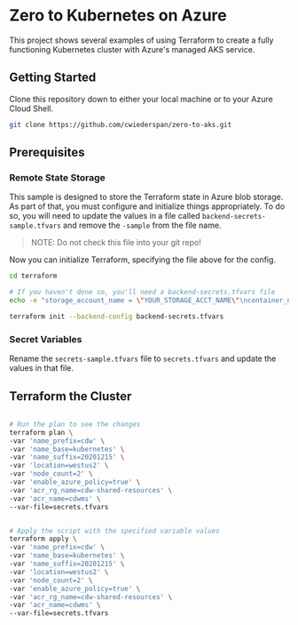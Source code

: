 # Zero to Kubernetes on Azure

This project shows several examples of using Terraform to create a fully functioning Kubernetes
cluster with Azure's managed AKS service.

## Getting Started

Clone this repository down to either your local machine or to your Azure Cloud Shell.

```bash
git clone https://github.com/cwiederspan/zero-to-aks.git
```

## Prerequisites

### Remote State Storage

This sample is designed to store the Terraform state in Azure blob storage. As part
of that, you must configure and initialize things appropriately. To do so, you will need to update the
values in a file called `backend-secrets-sample.tfvars` and remove the `-sample` from the file name.

> NOTE: Do not check this file into your git repo!

Now you can initialize Terraform, specifying the file above for the config.

```bash
cd terraform

# If you haven't done so, you'll need a backend-secrets.tfvars file
echo -e "storage_account_name = \"YOUR_STORAGE_ACCT_NAME\"\ncontainer_name = \"YOUR_STORAGE_CONTAINER\"\nkey = \"cluster.tfstate\"\naccess_key = \"YOUR_STORAGE_ACCT_KEY\"" >> backend-secrets.tfvars

terraform init --backend-config backend-secrets.tfvars
```

### Secret Variables

Rename the `secrets-sample.tfvars` file to `secrets.tfvars` and update the values in that file.

## Terraform the Cluster

```bash

# Run the plan to see the changes
terraform plan \
-var 'name_prefix=cdw' \
-var 'name_base=kubernetes' \
-var 'name_suffix=20201215' \
-var 'location=westus2' \
-var 'node_count=2' \
-var 'enable_azure_policy=true' \
-var 'acr_rg_name=cdw-shared-resources' \
-var 'acr_name=cdwms' \
--var-file=secrets.tfvars


# Apply the script with the specified variable values
terraform apply \
-var 'name_prefix=cdw' \
-var 'name_base=kubernetes' \
-var 'name_suffix=20201215' \
-var 'location=westus2' \
-var 'node_count=2' \
-var 'enable_azure_policy=true' \
-var 'acr_rg_name=cdw-shared-resources' \
-var 'acr_name=cdwms' \
--var-file=secrets.tfvars

```

